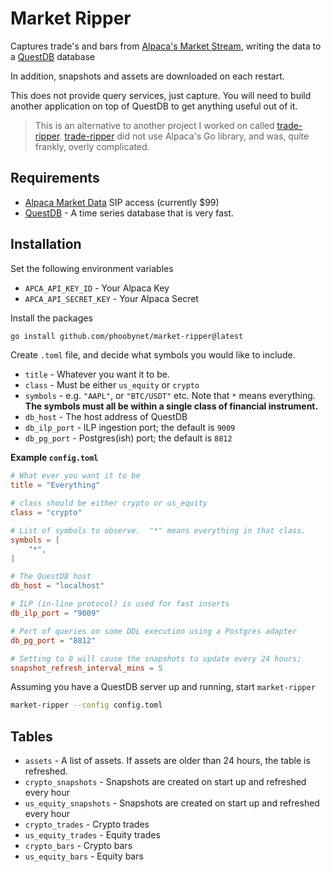 # Market Ripper

Captures trade's and bars from [Alpaca's Market Stream](https://alpaca.markets/data), writing the data to a [QuestDB](https://questdb.io/docs/) database

In addition, snapshots and assets are downloaded on each restart.

This does not provide query services, just capture.  You will need to build another application on top of QuestDB to get anything useful out of it.

> This is an alternative to another project I worked on called [trade-ripper](https://github.com/phoobynet/trade-ripper).  [trade-ripper](https://github.com/phoobynet/trade-ripper) did not use Alpaca's Go library, and was, quite frankly, overly complicated.

## Requirements

- [Alpaca Market Data](https://alpaca.markets/data) SIP access (currently $99)
- [QuestDB](https://questdb.io/docs/) - A time series database that is very fast.

## Installation

Set the following environment variables

- `APCA_API_KEY_ID` - Your Alpaca Key
- `APCA_API_SECRET_KEY` - Your Alpaca Secret

Install the packages

```bash
go install github.com/phoobynet/market-ripper@latest
```

Create `.toml` file, and decide what symbols you would like to include.  

- `title` - Whatever you want it to be.
- `class` - Must be either `us_equity` or `crypto`
- `symbols` - e.g. `"AAPL"`, or `"BTC/USDT"` etc. Note that `*` means everything.  **The symbols must all be within a single class of financial instrument.**
- `db_host` - The host address of QuestDB
- `db_ilp_port` - ILP ingestion port; the default is `9009`
- `db_pg_port` - Postgres(ish) port; the default is `8812`

**Example `config.toml`**

```toml
# What ever you want it to be
title = "Everything"

# class should be either crypto or us_equity
class = "crypto"

# List of symbols to observe.  "*" means everything in that class.
symbols = [
    "*",
]

# The QuestDB host
db_host = "localhost"

# ILP (in-line protocol) is used for fast inserts
db_ilp_port = "9009"

# Port of queries on some DDL execution using a Postgres adapter
db_pg_port = "8812"

# Setting to 0 will cause the snapshots to update every 24 hours;
snapshot_refresh_interval_mins = 5
```

Assuming you have a QuestDB server up and running, start `market-ripper`

```bash
market-ripper --config config.toml
```

## Tables

- `assets` - A list of assets.  If assets are older than 24 hours, the table is refreshed.
- `crypto_snapshots` - Snapshots are created on start up and refreshed every hour
- `us_equity_snapshots` - Snapshots are created on start up and refreshed every hour
- `crypto_trades` - Crypto trades
- `us_equity_trades` - Equity trades
- `crypto_bars` - Crypto bars
- `us_equity_bars` - Equity bars
